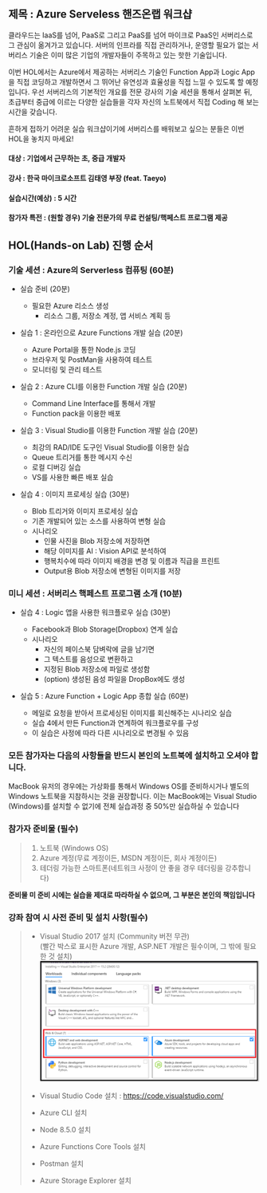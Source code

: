 ## 제목 : Azure Serveless 핸즈온랩 워크샵

클라우드는 IaaS를 넘어, PaaS로 그리고 PaaS를 넘어 마이크로 PaaS인 서버리스로 그 관심이 옮겨가고 있습니다. 서버의 인프라를 직접 관리하거나, 운영할 필요가 없는 서버리스 기술은 이미 많은 기업의 개발자들이 주목하고 있는 핫한 기술입니다. 

이번 HOL에서는 Azure에서 제공하는 서버리스 기술인 Function App과 Logic App을 직접 코딩하고 개발하면서 그 뛰어난 유연성과 효율성을 직접 느낄 수 있도록 할 예정입니다. 우선 서버리스의 기본적인 개요를 전문 강사의 기술 세션을 통해서 살펴본 뒤, 초급부터 중급에 이르는 다양한 실습들을 각자 자신의 노트북에서 직접 Coding 해 보는 시간을 갖습니다.

흔하게 접하기 어려운 실습 워크샵이기에 서버리스를 배워보고 싶으는 분들은 이번 HOL을 놓치지 마세요!

#### **대상** : 기업에서 근무하는 초, 중급 개발자

#### **강사** : 한국 마이크로소프트 김태영 부장 (feat. Taeyo)

#### 실습시간(예상) : 5 시간 

#### 참가자 특전 : (원할 경우) 기술 전문가의 무료 컨설팅/핵페스트 프로그램 제공 

## HOL(Hands-on Lab) 진행 순서

### 기술 세션 : Azure의 Serverless 컴퓨팅 (60분)

- 실습 준비 (20분)
    - 필요한 Azure 리소스 생성
        - 리소스 그룹, 저장소 계정, 앱 서비스 계획 등

- 실습 1 : 온라인으로 Azure Functions 개발 실습 (20분)
    - Azure Portal을 통한 Node.js 코딩
	- 브라우저 및 PostMan을 사용하여 테스트
	- 모니터링 및 관리 테스트

- 실습 2 : Azure CLI를 이용한 Function 개발 실습 (20분)
	- Command Line Interface를 통해서 개발
	- Function pack을 이용한 배포

- 실습 3 : Visual Studio를 이용한 Function 개발 실습 (20분)
	- 최강의 RAD/IDE 도구인 Visual Studio를 이용한 실습
	- Queue 트리거를 통한 메시지 수신
    - 로컬 디버깅 실습
    - VS를 사용한 빠른 배포 실습

- 실습 4 : 이미지 프로세싱 실습 (30분)
    - Blob 트리거와 이미지 프로세싱 실습 
    - 기존 개발되어 있는 소스를 사용하여 변형 실습
    - 시나리오
        - 인물 사진을 Blob 저장소에 저장하면
        - 해당 이미지를 AI : Vision API로 분석하여
        - 행복치수에 따라 이미지 배경을 변경 및 이름과 직급을 프린트
        - Output용 Blob 저장소에 변형된 이미지를 저장

### 미니 세션 : 서버리스 핵페스트 프로그램 소개 (10분)

- 실습 4 : Logic 앱을 사용한 워크플로우 실습 (30분)
	- Facebook과 Blob Storage(Dropbox) 연계 실습
    - 시나리오
        - 자신의 페이스북 담벼락에 글을 남기면
        - 그 텍스트를 음성으로 변환하고
        - 지정된 Blob 저장소에 파일로 생성함
        - (option) 생성된 음성 파일을 DropBox에도 생성

- 실습 5 : Azure Function + Logic App 종합 실습 (60분)
    - 메일로 요청을 받아서 프로세싱된 이미지를 회신해주는 시나리오 실습
    - 실습 4에서 만든 Function과 연계하여 워크플로우를 구성
    - 이 실습은 사정에 따라 다른 시나리오로 변경될 수 있음
    
### 모든 참가자는 다음의 사항들을 반드시 본인의 노트북에 설치하고 오셔야 합니다. 

MacBook 유저의 경우에는 가상화를 통해서 Windows OS를 준비하시거나 별도의 Windows 노트북을 지참하시는 것을 권장합니다. 이는 MacBook에는 Visual Studio (Windows)를 설치할 수 없기에 전체 실습과정 중 50%만 실습하실 수 있습니다

### 참가자 준비물 (필수)
> 1. 노트북 (Windows OS)
> 2. Azure 계정(무료 계정이든, MSDN 계정이든, 회사 계정이든)  
> 3. 테더링 가능한 스마트폰(네트워크 사정이 안 좋을 경우 테더링을 강추합니다)  


**준비물 미 준비 시에는 실습을 제대로 따라하실 수 없으며, 그 부분은 본인의 책임입니다**

### 강좌 참여 시 사전 준비 및 설치 사항(필수)
> - Visual Studio 2017 설치 (Community 버전 무관)  
>   (빨간 박스로 표시한 Azure 개발, ASP.NET 개발은 필수이며, 그 밖에 필요한 것 설치)
>   ![이미지](./images/install.png)
> 
> - Visual Studio Code 설치 : https://code.visualstudio.com/  
> - Azure CLI 설치
> - Node 8.5.0 설치
> - Azure Functions Core Tools 설치
> - Postman 설치
> - Azure Storage Explorer 설치
